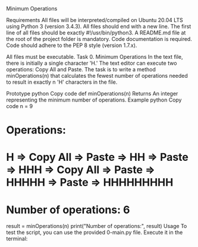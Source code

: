 Minimum Operations

Requirements
All files will be interpreted/compiled on Ubuntu 20.04 LTS using Python 3 (version 3.4.3).
All files should end with a new line.
The first line of all files should be exactly #!/usr/bin/python3.
A README.md file at the root of the project folder is mandatory.
Code documentation is required.
Code should adhere to the PEP 8 style (version 1.7.x).

All files must be executable.
Task
0. Minimum Operations
In the text file, there is initially a single character 'H.' The text editor can execute two operations: Copy All and Paste. The task is to write a method minOperations(n) that calculates the fewest number of operations needed to result in exactly n 'H' characters in the file.

Prototype
python
Copy code
def minOperations(n)
Returns
An integer representing the minimum number of operations.
Example
python
Copy code
n = 9

# Operations:
# H => Copy All => Paste => HH => Paste => HHH => Copy All => Paste => HHHHH => Paste => HHHHHHHHH
# Number of operations: 6
result = minOperations(n)
print("Number of operations:", result)
Usage
To test the script, you can use the provided 0-main.py file. Execute it in the terminal:
